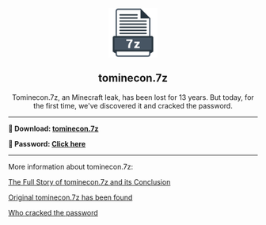 <p align="center">
  <img width="100px" src="https://github.com/MrSPeeDy0/tominecon.7z/blob/main/Assets/7z.png?raw=true" align="center" alt="tomineconzip.7z" />
  <h2 align="center">tominecon.7z</h2>
  <p align="center">Tominecon.7z, an Minecraft leak, has been lost for 13 years. But today, for the first time, we've discovered it and cracked the password.</p>
  <p align="center">

___

  **📂 Download: [tominecon.7z](https://mega.nz/file/TjYhGDYR#rA0DEzVsJe5TTerlTgjpSsmPFUnIZJp4m4CxfkVGHYY)**

  **🔑 Password: [Click here](https://raw.githubusercontent.com/MrSPeeDy0/tominecon.7z/main/Assets/Passwords/Password.txt)**
  
 ___

More information about tominecon.7z:
  
  [The Full Story of tominecon.7z and its Conclusion](https://www.reddit.com/r/MinecraftUnlimited/comments/1cvo5py/the_full_story_of_tominecon7z_and_its_conclusion/#:~:text=On%20November%2015th%202011%20a,the%20build%20of%20Minecraft%201.0.)
  
  [Original tominecon.7z has been found](https://www.reddit.com/r/MinecraftUnlimited/comments/11fp3bf/original_tominecon7z_found/)
  
  [Who cracked the password](https://www.reddit.com/r/tominecon/comments/1cy9n6i/hi_i_am_the_person_who_cracked_the_password/)
  </p>
</p>
